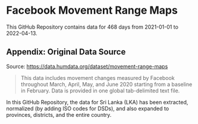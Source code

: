 # Facebook Movement Range Maps

This GitHub Repository contains data for 468 days from 2021-01-01 to 2022-04-13.

## Appendix: Original Data Source

Source: https://data.humdata.org/dataset/movement-range-maps

> This data includes movement changes measured by Facebook throughout March,
April, May, and June 2020 starting from a baseline in February. Data is
provided in one global tab-delimited text file.

In this GitHub Repository, the data for Sri Lanka (LKA) has been extracted,
normalized (by adding ISO codes for DSDs), and also expanded to provinces,
districts, and the entire country.

        
